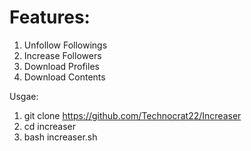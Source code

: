# Features:
  1. Unfollow Followings
  2. Increase Followers
  3. Download Profiles
  4. Download Contents

Usgae:
  1. git clone https://github.com/Technocrat22/Increaser
  2. cd increaser
  3. bash increaser.sh
